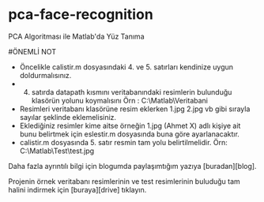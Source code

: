 # pca-face-recognition
PCA Algoritması ile Matlab'da Yüz Tanıma

#ÖNEMLİ NOT

  - Öncelikle calistir.m dosyasındaki 4. ve 5. satırları kendinize uygun doldurmalısınız.
  - 4. satırda datapath kısmını veritabanındaki resimlerin bulunduğu klasörün yolunu koymalısını Örn : C:\Matlab\Veritabani
  - Resimleri veritabanı klasörüne resim eklerken 1.jpg 2.jpg vb gibi sırayla sayılar şeklinde eklemelisiniz.
  - Eklediğiniz resimler kime aitse örneğin 1.jpg (Ahmet X) adlı kişiye ait bunu belirtmek için eslestir.m dosyasında buna göre ayarlanacaktır.
  - calistir.m dosyasında 5. satır resmin tam yolu belirtilmelidir. Örn: C:\Matlab\Test\test.jpg


Daha fazla ayrıntılı bilgi için blogumda paylaşımtığım yazıya [buradan][blog]. 

Projenin örnek veritabanı resimlerinin ve test resimlerinin buluduğu tam halini indirmek için [buraya][drive] tıklayın.
